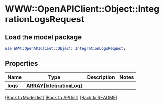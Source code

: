 # WWW::OpenAPIClient::Object::IntegrationLogsRequest

## Load the model package
```perl
use WWW::OpenAPIClient::Object::IntegrationLogsRequest;
```

## Properties
Name | Type | Description | Notes
------------ | ------------- | ------------- | -------------
**logs** | [**ARRAY[IntegrationLog]**](IntegrationLog.md) |  | 

[[Back to Model list]](../README.md#documentation-for-models) [[Back to API list]](../README.md#documentation-for-api-endpoints) [[Back to README]](../README.md)



